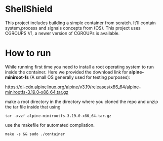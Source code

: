 # ShellShield

This project includes building a simple container from scratch.
It'll contain system,process and signals concepts from (OS).
This project uses CGROUPS V1, a newer version of CGROUPs is available.

# How to run

While running first time you need to install a root operating system to run inside the container.
Here we provided the download link for **alpine-miniroot-fs** (A small OS generally used for testing purposes):

https://dl-cdn.alpinelinux.org/alpine/v3.19/releases/x86_64/alpine-minirootfs-3.19.0-x86_64.tar.gz

make a root directory in the directory where you cloned the repo and unzip the tar file inside that using

    tar -xvzf alpine-minirootfs-3.19.0-x86_64.tar.gz

use the makefile for automated compilation.

    make -s && sudo ./container
